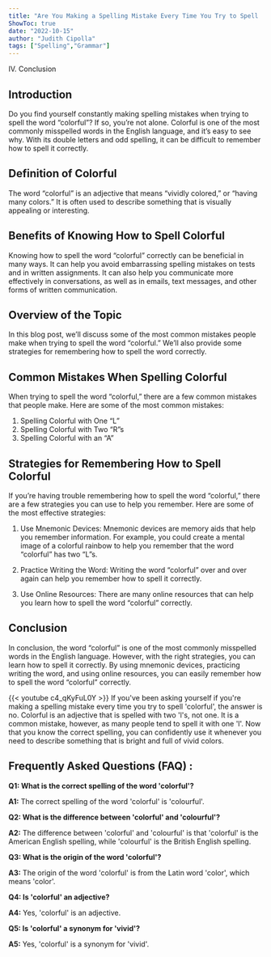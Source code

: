 ```yaml
---
title: "Are You Making a Spelling Mistake Every Time You Try to Spell 'Colorful'? Find Out Here!"
ShowToc: true 
date: "2022-10-15"
author: "Judith Cipolla" 
tags: ["Spelling","Grammar"]
---
```

IV. Conclusion

## Introduction 
Do you find yourself constantly making spelling mistakes when trying to spell the word “colorful”? If so, you’re not alone. Colorful is one of the most commonly misspelled words in the English language, and it’s easy to see why. With its double letters and odd spelling, it can be difficult to remember how to spell it correctly. 

## Definition of Colorful
The word “colorful” is an adjective that means “vividly colored,” or “having many colors.” It is often used to describe something that is visually appealing or interesting. 

## Benefits of Knowing How to Spell Colorful
Knowing how to spell the word “colorful” correctly can be beneficial in many ways. It can help you avoid embarrassing spelling mistakes on tests and in written assignments. It can also help you communicate more effectively in conversations, as well as in emails, text messages, and other forms of written communication. 

## Overview of the Topic
In this blog post, we’ll discuss some of the most common mistakes people make when trying to spell the word “colorful.” We’ll also provide some strategies for remembering how to spell the word correctly. 

## Common Mistakes When Spelling Colorful
When trying to spell the word “colorful,” there are a few common mistakes that people make. Here are some of the most common mistakes:

1. Spelling Colorful with One “L”
2. Spelling Colorful with Two “R”s
3. Spelling Colorful with an “A”

## Strategies for Remembering How to Spell Colorful
If you’re having trouble remembering how to spell the word “colorful,” there are a few strategies you can use to help you remember. Here are some of the most effective strategies:

1. Use Mnemonic Devices: Mnemonic devices are memory aids that help you remember information. For example, you could create a mental image of a colorful rainbow to help you remember that the word “colorful” has two “L”s. 

2. Practice Writing the Word: Writing the word “colorful” over and over again can help you remember how to spell it correctly. 

3. Use Online Resources: There are many online resources that can help you learn how to spell the word “colorful” correctly. 

## Conclusion
In conclusion, the word “colorful” is one of the most commonly misspelled words in the English language. However, with the right strategies, you can learn how to spell it correctly. By using mnemonic devices, practicing writing the word, and using online resources, you can easily remember how to spell the word “colorful” correctly.

{{< youtube c4_qKyFuL0Y >}} 
If you've been asking yourself if you're making a spelling mistake every time you try to spell 'colorful', the answer is no. Colorful is an adjective that is spelled with two 'l's, not one. It is a common mistake, however, as many people tend to spell it with one 'l'. Now that you know the correct spelling, you can confidently use it whenever you need to describe something that is bright and full of vivid colors.

## Frequently Asked Questions (FAQ) :
**Q1: What is the correct spelling of the word 'colorful'?**

**A1:** The correct spelling of the word 'colorful' is 'colourful'.

**Q2: What is the difference between 'colorful' and 'colourful'?**

**A2:** The difference between 'colorful' and 'colourful' is that 'colorful' is the American English spelling, while 'colourful' is the British English spelling.

**Q3: What is the origin of the word 'colorful'?**

**A3:** The origin of the word 'colorful' is from the Latin word 'color', which means 'color'.

**Q4: Is 'colorful' an adjective?**

**A4:** Yes, 'colorful' is an adjective.

**Q5: Is 'colorful' a synonym for 'vivid'?**

**A5:** Yes, 'colorful' is a synonym for 'vivid'.





